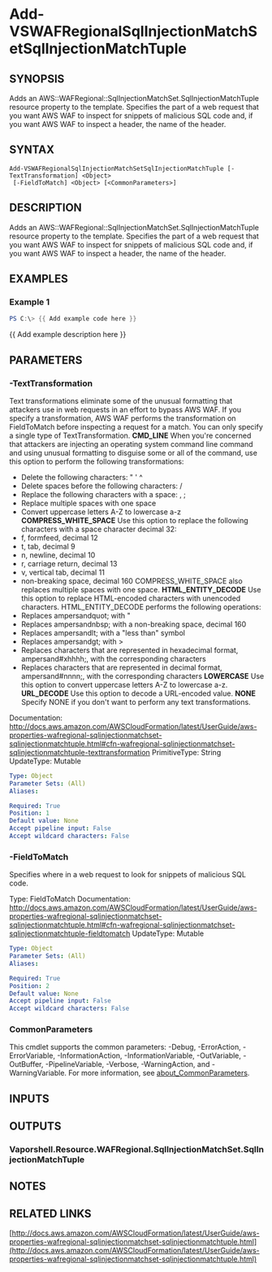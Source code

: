 # Add-VSWAFRegionalSqlInjectionMatchSetSqlInjectionMatchTuple

## SYNOPSIS
Adds an AWS::WAFRegional::SqlInjectionMatchSet.SqlInjectionMatchTuple resource property to the template.
Specifies the part of a web request that you want AWS WAF to inspect for snippets of malicious SQL code and, if you want AWS WAF to inspect a header, the name of the header.

## SYNTAX

```
Add-VSWAFRegionalSqlInjectionMatchSetSqlInjectionMatchTuple [-TextTransformation] <Object>
 [-FieldToMatch] <Object> [<CommonParameters>]
```

## DESCRIPTION
Adds an AWS::WAFRegional::SqlInjectionMatchSet.SqlInjectionMatchTuple resource property to the template.
Specifies the part of a web request that you want AWS WAF to inspect for snippets of malicious SQL code and, if you want AWS WAF to inspect a header, the name of the header.

## EXAMPLES

### Example 1
```powershell
PS C:\> {{ Add example code here }}
```

{{ Add example description here }}

## PARAMETERS

### -TextTransformation
Text transformations eliminate some of the unusual formatting that attackers use in web requests in an effort to bypass AWS WAF.
If you specify a transformation, AWS WAF performs the transformation on FieldToMatch before inspecting a request for a match.
You can only specify a single type of TextTransformation.
**CMD_LINE**
When you're concerned that attackers are injecting an operating system command line command and using unusual formatting to disguise some or all of the command, use this option to perform the following transformations:
+ Delete the following characters:  " ' ^
+ Delete spaces before the following characters: / 
+ Replace the following characters with a space: , ;
+ Replace multiple spaces with one space
+ Convert uppercase letters A-Z to lowercase a-z
**COMPRESS_WHITE_SPACE**
Use this option to replace the following characters with a space character decimal 32:
+ f, formfeed, decimal 12
+ t, tab, decimal 9
+ n, newline, decimal 10
+ r, carriage return, decimal 13
+ v, vertical tab, decimal 11
+ non-breaking space, decimal 160
COMPRESS_WHITE_SPACE also replaces multiple spaces with one space.
**HTML_ENTITY_DECODE**
Use this option to replace HTML-encoded characters with unencoded characters.
HTML_ENTITY_DECODE performs the following operations:
+ Replaces ampersandquot; with "
+ Replaces ampersandnbsp; with a non-breaking space, decimal 160
+ Replaces ampersandlt; with a "less than" symbol
+ Replaces ampersandgt; with \>
+ Replaces characters that are represented in hexadecimal format, ampersand#xhhhh;, with the corresponding characters
+ Replaces characters that are represented in decimal format, ampersand#nnnn;, with the corresponding characters
**LOWERCASE**
Use this option to convert uppercase letters A-Z to lowercase a-z.
**URL_DECODE**
Use this option to decode a URL-encoded value.
**NONE**
Specify NONE if you don't want to perform any text transformations.

Documentation: http://docs.aws.amazon.com/AWSCloudFormation/latest/UserGuide/aws-properties-wafregional-sqlinjectionmatchset-sqlinjectionmatchtuple.html#cfn-wafregional-sqlinjectionmatchset-sqlinjectionmatchtuple-texttransformation
PrimitiveType: String
UpdateType: Mutable

```yaml
Type: Object
Parameter Sets: (All)
Aliases:

Required: True
Position: 1
Default value: None
Accept pipeline input: False
Accept wildcard characters: False
```

### -FieldToMatch
Specifies where in a web request to look for snippets of malicious SQL code.

Type: FieldToMatch
Documentation: http://docs.aws.amazon.com/AWSCloudFormation/latest/UserGuide/aws-properties-wafregional-sqlinjectionmatchset-sqlinjectionmatchtuple.html#cfn-wafregional-sqlinjectionmatchset-sqlinjectionmatchtuple-fieldtomatch
UpdateType: Mutable

```yaml
Type: Object
Parameter Sets: (All)
Aliases:

Required: True
Position: 2
Default value: None
Accept pipeline input: False
Accept wildcard characters: False
```

### CommonParameters
This cmdlet supports the common parameters: -Debug, -ErrorAction, -ErrorVariable, -InformationAction, -InformationVariable, -OutVariable, -OutBuffer, -PipelineVariable, -Verbose, -WarningAction, and -WarningVariable. For more information, see [about_CommonParameters](http://go.microsoft.com/fwlink/?LinkID=113216).

## INPUTS

## OUTPUTS

### Vaporshell.Resource.WAFRegional.SqlInjectionMatchSet.SqlInjectionMatchTuple
## NOTES

## RELATED LINKS

[http://docs.aws.amazon.com/AWSCloudFormation/latest/UserGuide/aws-properties-wafregional-sqlinjectionmatchset-sqlinjectionmatchtuple.html](http://docs.aws.amazon.com/AWSCloudFormation/latest/UserGuide/aws-properties-wafregional-sqlinjectionmatchset-sqlinjectionmatchtuple.html)

